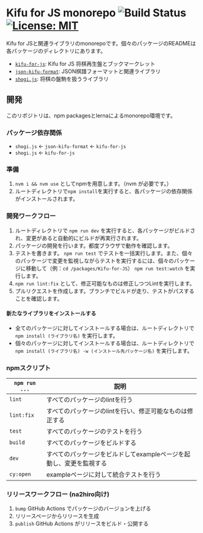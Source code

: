 # Kifu for JS monorepo ![Build Status](https://github.com/na2hiro/Kifu-for-JS/actions/workflows/main.yml/badge.svg) [![License: MIT](https://img.shields.io/badge/License-MIT-yellow.svg)](https://opensource.org/licenses/MIT)

Kifu for JSと関連ライブラリのmonorepoです。個々のパッケージのREADMEは各パッケージのディレクトリにあります。

* [`kifu-for-js`](packages/Kifu-for-JS#readme): Kifu for JS 将棋再生盤とブックマークレット
* [`json-kifu-format`](packages/json-kifu-format#readme): JSON棋譜フォーマットと関連ライブラリ
* [`shogi.js`](packages/shogi.js#readme): 将棋の盤駒を扱うライブラリ

## 開発

このリポジトリは、npm packagesとlernaによるmonorepo環境です。

### パッケージ依存関係

* `shogi.js` <- `json-kifu-format` <- `kifu-for-js`
* `shogi.js` <- `kifu-for-js`

### 準備

1. `nvm i && nvm use` としてnpmを用意します。（nvm が必要です。）
2. ルートディレクトリで`npm install`を実行すると、各パッケージの依存関係がインストールされます。

### 開発ワークフロー

1. ルートディレクトリで `npm run dev` を実行すると、各パッケージがビルドされ、変更があると自動的にビルドが再実行されます。
2. パッケージの開発を行います。都度ブラウザで動作を確認します。
3. テストを書きます。 `npm run test` でテストを一括実行します。また、個々のパッケージで変更を監視しながらテストを実行するには、個々のパッケージに移動して（例：`cd /packages/Kifu-for-JS`） `npm run test:watch` を実行します。
4. `npm run lint:fix` として、修正可能なものは修正しつつLintを実行します。 
5. プルリクエストを作成します。ブランチでビルドが走り、テストがパスすることを確認します。

#### 新たなライブラリをインストールする

* 全てのパッケージに対してインストールする場合は、ルートディレクトリで `npm install (ライブラリ名)` を実行します。
* 個々のパッケージに対してインストールする場合は、ルートディレクトリで `npm install (ライブラリ名) -w (インストール先パッケージ名)` を実行します。

### npmスクリプト

<!-- A table of npm scripts, based on package.json -->

| `npm run ...` | 説明                                    |
|---------------|---------------------------------------|
| `lint`        | すべてのパッケージのlintを行う                     |
| `lint:fix`    | すべてのパッケージのlintを行い、修正可能なものは修正する        |
| `test`        | すべてのパッケージのテストを行う                      |
| `build`       | すべてのパッケージをビルドする                       |
| `dev`         | すべてのパッケージをビルドしてexampleページを起動し、変更を監視する |
| `cy:open`     | exampleページに対して統合テストを行う                |

### リリースワークフロー (na2hiro向け)
1. `bump` GitHub Actions でパッケージのバージョンを上げる
2. リリースページからリリースを生成
3. `publish` GitHub Actions がリリースをビルド・公開する
